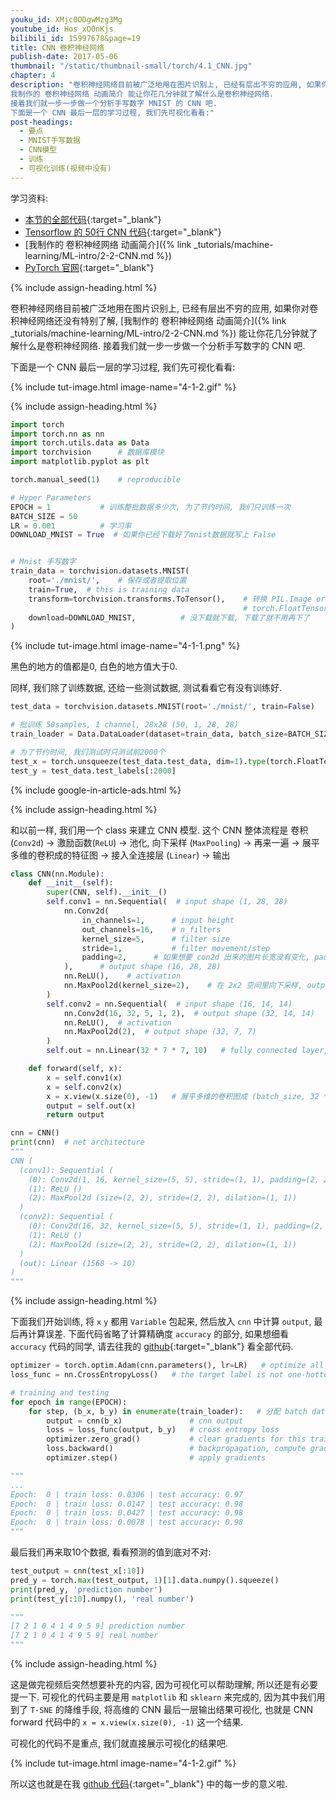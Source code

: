 ```yaml
---
youku_id: XMjc0ODgwMzg3Mg
youtube_id: Hos_xO0nKjs
bilibili_id: 15997678&page=19
title: CNN 卷积神经网络
publish-date: 2017-05-06
thumbnail: "/static/thumbnail-small/torch/4.1_CNN.jpg"
chapter: 4
description: "卷积神经网络目前被广泛地用在图片识别上, 已经有层出不穷的应用, 如果你对卷积神经网络还没有特别了解,
我制作的 卷积神经网络 动画简介 能让你花几分钟就了解什么是卷积神经网络.
接着我们就一步一步做一个分析手写数字 MNIST 的 CNN 吧.
下面是一个 CNN 最后一层的学习过程, 我们先可视化看看:"
post-headings:
  - 要点
  - MNIST手写数据
  - CNN模型
  - 训练
  - 可视化训练(视频中没有)
---
```



学习资料:
  * [本节的全部代码](https://github.com/MorvanZhou/PyTorch-Tutorial/blob/master/tutorial-contents/401_CNN.py){:target="_blank"}
  * [Tensorflow 的 50行 CNN 代码](https://github.com/MorvanZhou/Tensorflow-Tutorial/blob/master/tutorial-contents/401_CNN.py){:target="_blank"}
  * [我制作的 卷积神经网络 动画简介]({% link _tutorials/machine-learning/ML-intro/2-2-CNN.md %})
  * [PyTorch 官网](http://pytorch.org/){:target="_blank"}

{% include assign-heading.html %}

卷积神经网络目前被广泛地用在图片识别上, 已经有层出不穷的应用, 如果你对卷积神经网络还没有特别了解,
[我制作的 卷积神经网络 动画简介]({% link _tutorials/machine-learning/ML-intro/2-2-CNN.md %}) 能让你花几分钟就了解什么是卷积神经网络.
接着我们就一步一步做一个分析手写数字的 CNN 吧.

下面是一个 CNN 最后一层的学习过程, 我们先可视化看看:

{% include tut-image.html image-name="4-1-2.gif" %}





{% include assign-heading.html %}

```python
import torch
import torch.nn as nn
import torch.utils.data as Data
import torchvision      # 数据库模块
import matplotlib.pyplot as plt

torch.manual_seed(1)    # reproducible

# Hyper Parameters
EPOCH = 1           # 训练整批数据多少次, 为了节约时间, 我们只训练一次
BATCH_SIZE = 50
LR = 0.001          # 学习率
DOWNLOAD_MNIST = True  # 如果你已经下载好了mnist数据就写上 False


# Mnist 手写数字
train_data = torchvision.datasets.MNIST(
    root='./mnist/',    # 保存或者提取位置
    train=True,  # this is training data
    transform=torchvision.transforms.ToTensor(),    # 转换 PIL.Image or numpy.ndarray 成
                                                    # torch.FloatTensor (C x H x W), 训练的时候 normalize 成 [0.0, 1.0] 区间
    download=DOWNLOAD_MNIST,          # 没下载就下载, 下载了就不用再下了
)
```

{% include tut-image.html image-name="4-1-1.png" %}

黑色的地方的值都是0, 白色的地方值大于0.

同样, 我们除了训练数据, 还给一些测试数据, 测试看看它有没有训练好.

```python
test_data = torchvision.datasets.MNIST(root='./mnist/', train=False)

# 批训练 50samples, 1 channel, 28x28 (50, 1, 28, 28)
train_loader = Data.DataLoader(dataset=train_data, batch_size=BATCH_SIZE, shuffle=True)

# 为了节约时间, 我们测试时只测试前2000个
test_x = torch.unsqueeze(test_data.test_data, dim=1).type(torch.FloatTensor)[:2000]/255.   # shape from (2000, 28, 28) to (2000, 1, 28, 28), value in range(0,1)
test_y = test_data.test_labels[:2000]
```


{% include google-in-article-ads.html %}

{% include assign-heading.html %}

和以前一样, 我们用一个 class 来建立 CNN 模型. 这个 CNN 整体流程是 卷积(`Conv2d`) ->
 激励函数(`ReLU`) -> 池化, 向下采样 (`MaxPooling`) -> 再来一遍 -> 展平多维的卷积成的特征图 ->
  接入全连接层 (`Linear`) -> 输出

```python
class CNN(nn.Module):
    def __init__(self):
        super(CNN, self).__init__()
        self.conv1 = nn.Sequential(  # input shape (1, 28, 28)
            nn.Conv2d(
                in_channels=1,      # input height
                out_channels=16,    # n_filters
                kernel_size=5,      # filter size
                stride=1,           # filter movement/step
                padding=2,      # 如果想要 con2d 出来的图片长宽没有变化, padding=(kernel_size-1)/2 当 stride=1
            ),      # output shape (16, 28, 28)
            nn.ReLU(),    # activation
            nn.MaxPool2d(kernel_size=2),    # 在 2x2 空间里向下采样, output shape (16, 14, 14)
        )
        self.conv2 = nn.Sequential(  # input shape (16, 14, 14)
            nn.Conv2d(16, 32, 5, 1, 2),  # output shape (32, 14, 14)
            nn.ReLU(),  # activation
            nn.MaxPool2d(2),  # output shape (32, 7, 7)
        )
        self.out = nn.Linear(32 * 7 * 7, 10)   # fully connected layer, output 10 classes

    def forward(self, x):
        x = self.conv1(x)
        x = self.conv2(x)
        x = x.view(x.size(0), -1)   # 展平多维的卷积图成 (batch_size, 32 * 7 * 7)
        output = self.out(x)
        return output

cnn = CNN()
print(cnn)  # net architecture
"""
CNN (
  (conv1): Sequential (
    (0): Conv2d(1, 16, kernel_size=(5, 5), stride=(1, 1), padding=(2, 2))
    (1): ReLU ()
    (2): MaxPool2d (size=(2, 2), stride=(2, 2), dilation=(1, 1))
  )
  (conv2): Sequential (
    (0): Conv2d(16, 32, kernel_size=(5, 5), stride=(1, 1), padding=(2, 2))
    (1): ReLU ()
    (2): MaxPool2d (size=(2, 2), stride=(2, 2), dilation=(1, 1))
  )
  (out): Linear (1568 -> 10)
)
"""
```

{% include assign-heading.html %}

下面我们开始训练, 将 `x` `y` 都用 `Variable` 包起来, 然后放入 `cnn` 中计算 `output`, 最后再计算误差.
下面代码省略了计算精确度 `accuracy` 的部分, 如果想细看 `accuracy` 代码的同学, 请去往我的 [github](https://github.com/MorvanZhou/Tensorflow-Tutorial/blob/master/tutorial-contents/401_CNN.py){:target="_blank"} 看全部代码.

```python
optimizer = torch.optim.Adam(cnn.parameters(), lr=LR)   # optimize all cnn parameters
loss_func = nn.CrossEntropyLoss()   # the target label is not one-hotted

# training and testing
for epoch in range(EPOCH):
    for step, (b_x, b_y) in enumerate(train_loader):   # 分配 batch data, normalize x when iterate train_loader
        output = cnn(b_x)               # cnn output
        loss = loss_func(output, b_y)   # cross entropy loss
        optimizer.zero_grad()           # clear gradients for this training step
        loss.backward()                 # backpropagation, compute gradients
        optimizer.step()                # apply gradients

"""
...
Epoch:  0 | train loss: 0.0306 | test accuracy: 0.97
Epoch:  0 | train loss: 0.0147 | test accuracy: 0.98
Epoch:  0 | train loss: 0.0427 | test accuracy: 0.98
Epoch:  0 | train loss: 0.0078 | test accuracy: 0.98
"""
```

最后我们再来取10个数据, 看看预测的值到底对不对:

```python
test_output = cnn(test_x[:10])
pred_y = torch.max(test_output, 1)[1].data.numpy().squeeze()
print(pred_y, 'prediction number')
print(test_y[:10].numpy(), 'real number')

"""
[7 2 1 0 4 1 4 9 5 9] prediction number
[7 2 1 0 4 1 4 9 5 9] real number
"""
```

{% include assign-heading.html %}

这是做完视频后突然想要补充的内容, 因为可视化可以帮助理解, 所以还是有必要提一下.
可视化的代码主要是用 `matplotlib` 和 `sklearn` 来完成的, 因为其中我们用到了 `T-SNE` 的降维手段,
将高维的 CNN 最后一层输出结果可视化, 也就是 CNN forward 代码中的 `x = x.view(x.size(0), -1)` 这一个结果.

可视化的代码不是重点, 我们就直接展示可视化的结果吧.

{% include tut-image.html image-name="4-1-2.gif" %}

所以这也就是在我 [github 代码](https://github.com/MorvanZhou/PyTorch-Tutorial/blob/master/tutorial-contents/401_CNN.py){:target="_blank"} 中的每一步的意义啦.


